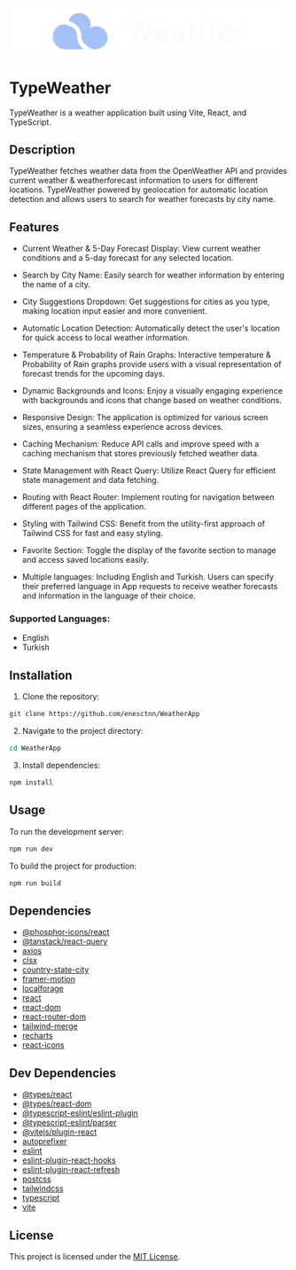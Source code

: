 ![TypeWeather Logo](public/logo.png)

# TypeWeather

TypeWeather is a weather application built using Vite, React, and TypeScript.

## Description

TypeWeather fetches weather data from the OpenWeather API and provides current weather & weatherforecast information to users for different locations. TypeWeather powered by geolocation for automatic location detection and allows users to search for weather forecasts by city name.

## Features

- Current Weather & 5-Day Forecast Display: View current weather conditions and a 5-day forecast for any selected location.

- Search by City Name: Easily search for weather information by entering the name of a city.

- City Suggestions Dropdown: Get suggestions for cities as you type, making location input easier and more convenient.

- Automatic Location Detection: Automatically detect the user's location for quick access to local weather information.

- Temperature & Probability of Rain Graphs: Interactive temperature & Probability of Rain graphs provide users with a visual representation of forecast trends for the upcoming days.

- Dynamic Backgrounds and Icons: Enjoy a visually engaging experience with backgrounds and icons that change based on weather conditions.

- Responsive Design: The application is optimized for various screen sizes, ensuring a seamless experience across devices.

- Caching Mechanism: Reduce API calls and improve speed with a caching mechanism that stores previously fetched weather data.

- State Management with React Query: Utilize React Query for efficient state management and data fetching.

- Routing with React Router: Implement routing for navigation between different pages of the application.

- Styling with Tailwind CSS: Benefit from the utility-first approach of Tailwind CSS for fast and easy styling.

- Favorite Section: Toggle the display of the favorite section to manage and access saved locations easily.

- Multiple languages: Including English and Turkish. Users can specify their preferred language in App requests to receive weather forecasts and information in the language of their choice.

### Supported Languages:
- English
- Turkish

## Installation

1. Clone the repository:

```bash
git clone https://github.com/enesctnn/WeatherApp

```

2. Navigate to the project directory:

```bash
cd WeatherApp
```

3. Install dependencies:

```bash
npm install
```

## Usage

To run the development server:

```bash
npm run dev
```

To build the project for production:

```bash
npm run build
```

## Dependencies

- [@phosphor-icons/react](https://www.npmjs.com/package/@phosphor-icons/react)
- [@tanstack/react-query](https://www.npmjs.com/package/@tanstack/react-query)
- [axios](https://www.npmjs.com/package/axios)
- [clsx](https://www.npmjs.com/package/clsx)
- [country-state-city](https://www.npmjs.com/package/country-state-city)
- [framer-motion](https://www.npmjs.com/package/framer-motion)
- [localforage](https://www.npmjs.com/package/localforage)
- [react](https://www.npmjs.com/package/react)
- [react-dom](https://www.npmjs.com/package/react-dom)
- [react-router-dom](https://www.npmjs.com/package/react-router-dom)
- [tailwind-merge](https://www.npmjs.com/package/tailwind-merge)
- [recharts](https://www.npmjs.com/package/recharts)
- [react-icons](https://www.npmjs.com/package/react-icons)

## Dev Dependencies

- [@types/react](https://www.npmjs.com/package/@types/react)
- [@types/react-dom](https://www.npmjs.com/package/@types/react-dom)
- [@typescript-eslint/eslint-plugin](https://www.npmjs.com/package/@typescript-eslint/eslint-plugin)
- [@typescript-eslint/parser](https://www.npmjs.com/package/@typescript-eslint/parser)
- [@vitejs/plugin-react](https://www.npmjs.com/package/@vitejs/plugin-react)
- [autoprefixer](https://www.npmjs.com/package/autoprefixer)
- [eslint](https://www.npmjs.com/package/eslint)
- [eslint-plugin-react-hooks](https://www.npmjs.com/package/eslint-plugin-react-hooks)
- [eslint-plugin-react-refresh](https://www.npmjs.com/package/eslint-plugin-react-refresh)
- [postcss](https://www.npmjs.com/package/postcss)
- [tailwindcss](https://www.npmjs.com/package/tailwindcss)
- [typescript](https://www.npmjs.com/package/typescript)
- [vite](https://www.npmjs.com/package/vite)

## License

This project is licensed under the [MIT License](LICENSE).
